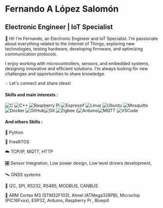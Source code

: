
# Fernando A López Salomón

## Electronic Engineer | IoT Specialist

👋 Hi! I'm Fernando, an Electronic Engineer and IoT Specialist. I'm passionate about everything related to the Internet of Things, exploring new technologies, testing hardware, developing firmware, and optimizing communication protocols.

I enjoy working with microcontrollers, sensors, and embedded systems, designing innovative and efficient solutions. I'm always looking for new challenges and opportunities to share knowledge.

💡 Let's connect and share ideas!

#### Skills and main interests :

![C](https://img.shields.io/badge/c-%2300599C.svg?style=for-the-badge&logo=c&logoColor=white) ![C++](https://img.shields.io/badge/c++-%2300599C.svg?style=for-the-badge&logo=c%2B%2B&logoColor=white) ![Raspberry Pi](https://img.shields.io/badge/-RaspberryPi-C51A4A?style=for-the-badge&logo=Raspberry-Pi) ![Espressif](https://img.shields.io/badge/espressif-E7352C.svg?style=for-the-badge&logo=espressif&logoColor=white) ![Linux](https://img.shields.io/badge/Linux-FCC624?style=for-the-badge&logo=linux&logoColor=black) ![Ubuntu](https://img.shields.io/badge/Ubuntu-E95420?style=for-the-badge&logo=ubuntu&logoColor=white) ![Mosquitto](https://img.shields.io/badge/mosquitto-%233C5280.svg?style=for-the-badge&logo=eclipsemosquitto&logoColor=white) ![Docker](https://img.shields.io/badge/docker-%230db7ed.svg?style=for-the-badge&logo=docker&logoColor=white) ![GitHub](https://img.shields.io/badge/github-%23121011.svg?style=for-the-badge&logo=github&logoColor=white)![Git](https://img.shields.io/badge/git-%23F05033.svg?style=for-the-badge&logo=git&logoColor=white) ![Zigbee](https://img.shields.io/badge/zigbee-%23EB0443.svg?style=for-the-badge&logo=zigbee&logoColor=white)
(![Arduino](https://img.shields.io/badge/Arduino-00979D?style=for-the-badge&logo=arduino&logoColor=white)![MQTT](https://img.shields.io/badge/MQTT-Eclipse_Mosquitto-3C5280?style=for-the-badge&logo=eclipsemosquitto&logoColor=white)
![VSCode](https://img.shields.io/badge/VSCode-007ACC?style=for-the-badge&logo=visual-studio-code&logoColor=white)



#### And others Skills :

🐍 Python

🔄 FreeRTOS

☁️ TCP/IP, MQTT, HTTP

🎛️ Sensor Integration, Low power design, Low level drivers development, 

🛰️ GNSS systems

🔗 I2C, SPI, RS232, RS485, MODBUS, CANBUS

🤖 ARM Cortex M3 (STM32F103), Atmel (ATMega328PB), Microchip (PIC16Fxxx), ESP32, Arduino, Raspberry Pi , Bluepill

